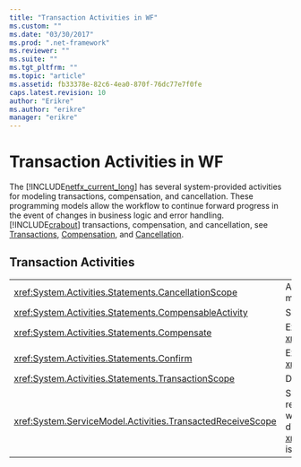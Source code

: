 ```yaml
---
title: "Transaction Activities in WF"
ms.custom: ""
ms.date: "03/30/2017"
ms.prod: ".net-framework"
ms.reviewer: ""
ms.suite: ""
ms.tgt_pltfrm: ""
ms.topic: "article"
ms.assetid: fb33378e-82c6-4ea0-870f-76dc77e7f0fe
caps.latest.revision: 10
author: "Erikre"
ms.author: "erikre"
manager: "erikre"
---
```

# Transaction Activities in WF
The [!INCLUDE[netfx_current_long](../../../includes/netfx-current-long-md.md)] has several system-provided activities for modeling transactions, compensation, and cancellation. These programming models allow the workflow to continue forward progress in the event of changes in business logic and error handling. [!INCLUDE[crabout](../../../includes/crabout-md.md)] transactions, compensation, and cancellation, see [Transactions](../../../docs/framework/windows-workflow-foundation/workflow-transactions.md), [Compensation](../../../docs/framework/windows-workflow-foundation/compensation.md), and [Cancellation](../../../docs/framework/windows-workflow-foundation/modeling-cancellation-behavior-in-workflows.md).  
  
## Transaction Activities  
  
|||  
|-|-|  
|<xref:System.Activities.Statements.CancellationScope>|Associates cancellation logic, in the form of an activity, with a main path of execution, also expressed as an activity.|  
|<xref:System.Activities.Statements.CompensableActivity>|Supports compensation of its child activities.|  
|<xref:System.Activities.Statements.Compensate>|Explicitly invokes the compensation handler of a <xref:System.Activities.Statements.CompensableActivity>.|  
|<xref:System.Activities.Statements.Confirm>|Explicitly invokes the confirmation handler of a <xref:System.Activities.Statements.CompensableActivity>.|  
|<xref:System.Activities.Statements.TransactionScope>|Demarcates a transaction boundary.|  
|<xref:System.ServiceModel.Activities.TransactedReceiveScope>|Scopes the lifetime of a transaction that is initiated by a received message. The transaction may be flowed into the workflow on the initiating message, or created by the dispatcher when the message is received. **Note:**  The <xref:System.ServiceModel.Activities.TransactedReceiveScope> is located in the **Messaging** section of the **Toolbox**.|
